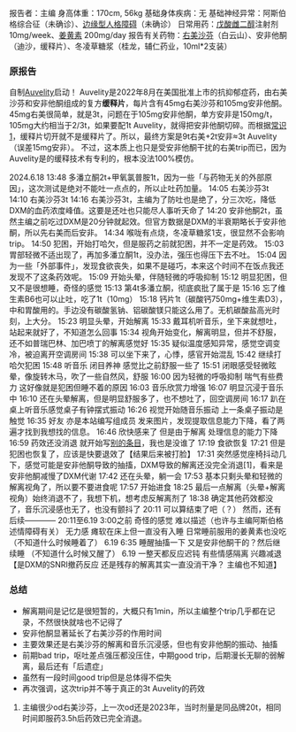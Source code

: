 ﻿报告者：主编
身高体重：170cm, 56kg
基础身体疾病：无
基础神经异常：阿斯伯格综合征（未确诊）、[边缘型人格障碍](https://overspeed.wiki/BPD/)（未确诊）
日常用药：[戊酸雌二醇](https://overspeed.wiki/E2/)注射剂 10mg/week、[姜黄素](https://overspeed.wiki/%E5%A7%9C%E9%BB%84%E7%B4%A0/) 200mg/day
报告有关药物：[右美沙芬](https://overspeed.wiki/DXM/)（白云山）、安非他酮（迪沙，缓释片）、冬凌草糖浆（桂龙，辅仁药业，10ml*2支装）

### 原报告
自制[Auvelity](https://en.wikipedia.org/wiki/Dextromethorphan/bupropion)启动！
Auvelity是2022年8月在美国批准上市的抗抑郁症药，由右美沙芬和安非他酮组成的复方**缓释片**，每片含有45mg右美沙芬和105mg安非他酮。
45mg右美很简单，就是3t，问题在于105mg安非他酮，单方安非是150mg/t，105mg大约相当于2/3t，如果要配1t Auvelity，就得把安非他酮切碎。而根据[常识1](https://overspeed.wiki/%E5%B8%B8%E8%AF%86/)，缓释片切开就不是缓释片了。所以，最终方案是9t右美+2t安非≈3t Auvelity（误差15mg安非）。
不过，这本质上也只是受安非他酮干扰的右美trip而已，因为Auvelity是的缓释技术有专利的，根本没法100%模仿。

2024.6.18
13:48 多潘立酮2t+甲氧氯普胺1t，因为一些「与药物无关的外部原因」，这次测试是绝对不能吐一点点的，所以止吐药加量。
14:05 右美沙芬3t
14:10 右美沙芬3t
14:16 右美沙芬3t，主编为了防吐也是绝了，分三次吃，降低DXM的血药浓度峰值。这要是还吐也只能尽人事听天命了
14:20 安非他酮2t，虽然主编之前吃过DXM是20分钟就起效。但官方数据是DXM的半衰期略长于安非他酮，所以先右美而后安非。
14:34 喉咙有点烧，冬凌草糖浆1支，很显然不会影响trip。
14:50 犯困，开始打哈欠，但是服药之前就犯困，并不一定是药效。
15:03 胃部轻微不适出现了，再加多潘立酮1t，没办法，强压也得压下去不吐。
15:04 因为一些「外部事件」，发现食欲丧失，如果不是碰巧，本来这个时间不在饭点我还发现不了这条药效呢。
15:09 开始头晕，伴随轻微的呼吸抑制
15:12 明显犯困，但又不是很想睡，奇怪的感觉
15:13 第4t多潘立酮，彻底疯批了属于是
15:16 忘了维生素B6也可以止吐，吃了1t（10mg）
15:18 钙片1t（碳酸钙750mg+维生素D3），中和胃酸用的。手边没有碳酸氢钠、铝碳酸镁只能这么用了。无机碳酸盐高光时刻，上大分。
15:23 明显头晕，开始解离
15:33 戴耳机听音乐，坐下来就想吐，站起来就好了，不知道怎么回事
15:34 视角开始变化，解离明显，但并不舒服，还不如普瑞巴林、加巴喷丁的解离感觉好
15:35 疑似温度感知异常，感觉空调变冷，被迫离开空调房间
15:38 可以坐下来了，心悸，感官开始混乱
15:42 继续打哈欠犯困
15:48 听音乐 闭目养神 感觉比之前舒服一些了
15:51 闭眼感受轻微眩晕，像旋转木马，吹了一些自然风，舒服
16:00 因为轻微的呼吸抑制 喘气有些费力 这好像就是犯困但睡不着的原因
16:03 音乐欣赏力增强
16:07 明显沉浸于音乐中
16:10 还在头晕解离，但是明显舒服多了，也不想吐了，回空调房间
16:17 趴在桌上听音乐感觉桌子有钟摆式振动
16:26 视觉开始随音乐振动 上一条桌子振动是触觉
16:35 好友 亦是本站编写组成员 发来图片，发现提取信息能力下降，看了两遍才找到我想找的信息。
16:46 欣快感来了 但是由于解离 处理信息的能力下降
16:59 药效还没消退 就开始写[别的条目](https://overspeed.wiki/%E6%84%88%E5%88%9B%E7%94%98%E6%B2%B9%E9%86%9A/)，我也是没谁了
17:19 食欲恢复
17:21 但是犯困也恢复了，应该是快要退效了【结果后来被打脸】
17:31 突然感觉座椅抖动几下，感觉可能是安非他酮导致的抽搐，DXM导致的解离还没完全消退[1]，看来是安非他酮减慢了DXM代谢
17:42 还在头晕，躺一会
17:53 基本只剩头晕和轻微的解离视角了，所以要不要进食呢
17:57 开始进食
18:25 最后一点解离（头晕+解离视角）始终消退不了，我想下机，想考虑反解离剂了
18:38 确定其他药效都没了，音乐沉浸感也无了，也没有颤抖了
20:11 可以算结束了吧（？）
然而，还有后续————
20:11至6.19 3:00之前 奇怪的感觉 难以描述（也许与主编阿斯伯格述情障碍有关） 无力感 瘫软在床上但一直没有入睡 日常睡前服用的姜黄素也没吃
（不知道什么时候睡着了）
6.19 6:35 睡醒抽搐一下 又是安非他酮干的？然后继续睡
（不知道什么时候又醒了）
6.19 一整天都反应迟钝 有些情感隔离 兴趣减退【是DXM的SNRI撤药反应 还是残存的解离其实一直没消干净？ 主编也不知道】

### 总结
- 解离期间是记忆是很短暂的，大概只有1min，所以主编整个trip几乎都在记录，不然很快就啥也不记得了
- 安非他酮显著延长了右美沙芬的作用时间
- 主要效果还是右美沙芬的解离和音乐沉浸感，但也有安非他酮的振动、抽搐
- 前期bad trip，呕吐差点强压都没压住，中期good trip，后期漫长无聊的弱解离，最后还有「后遗症」
- 虽然有一段时间good trip但是总体得不偿失
- 再次强调，这次trip并不等于真正的3t Auvelity的药效

1.	主编很少od右美沙芬，上一次od还是2023年，当时剂量是同品牌20t，相同时间即服药3.5h后药效已完全消退。

